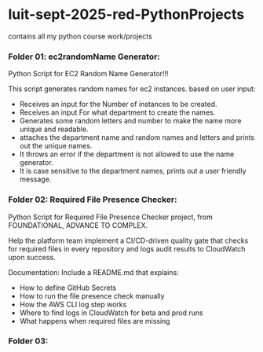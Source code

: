 # luit-sept-2025-red-PythonProjects
contains all my python course work/projects

### Folder 01: ec2randomName Generator:
Python Script for EC2 Random Name Generator!!!

This script generates random names for ec2 instances. 
based on user input:
- Receives an input for the Number of instances to be created.
- Receives an input For what department to create the names.
- Generates some random letters and number to make the name more unique and readable.
- attaches the department name and random names and letters and prints out the unique names.
- It throws an error if the department is not allowed to use the name generator.
- It is case sensitive to the department names, prints out a user friendly message.



### Folder 02: Required File Presence Checker:
Python Script for Required File Presence Checker project, from FOUNDATIONAL, ADVANCE TO COMPLEX.

Help the platform team implement a CI/CD-driven quality gate that checks for required files in every repository and logs audit results to CloudWatch upon success.

Documentation:
Include a README.md that explains:
- How to define GitHub Secrets
- How to run the file presence check manually
- How the AWS CLI log step works
- Where to find logs in CloudWatch for beta and prod runs
- What happens when required files are missing



### Folder 03: 